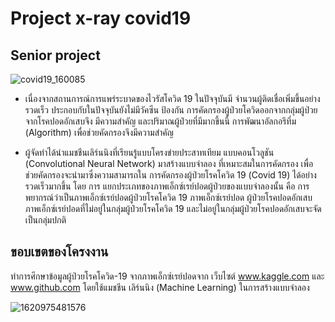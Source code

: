 # Project x-ray covid19

## Senior project

![covid19_160085](https://user-images.githubusercontent.com/80037547/118233379-083d0480-b4bc-11eb-8eb4-6b1b8dd5c381.jpg)

- เนื่องจากสถานการณ์การแพร่ระบาดของไวรัสโควิด 19 ในปัจจุบันมี จำนวนผู้ติดเชื่อเพิ่มขึ้นอย่างรวดเร็ว ประกอบกับในปัจจุบันยังไม่มีวัคซีน ป้องกัน การคัดกรองผู้ป่วยโควิดออกจากกลุ่มผู้ป่วยจากโรคปอดอักเสบจึง มีความสำคัญ และปริมาณผู้ป่วยที่มีมากขึ้นนี้ การพัฒนาอัลกอรึทึ่ม (Algorithm) เพื่อช่วยคัดกรองจึงมีความสำคัญ


- ผู้จัดทำได้นําแมชชีนเลิร์นนิงที่เรียนรู้แบบโครงข่ายประสาทเทียม
แบบคอนโวลูชัน (Convolutional Neural Network) มาสร้างแบบจำลอง
ที่เหมาะสมในการคัดกรอง เพื่อช่วยคัดกรองจะนำมาซึ่งความสามารถใน
การคัดกรองผู้ป่วยโรคโควิด 19 (Covid 19) ได้อย่างรวดเร็วมากขึ้น โดย
การ แยกประเภทของภาพเอ็กซ์เรย์ปอดผู้ป่วยของแบบจำลองนั้น คือ การ
พยากรณ์ว่าเป็นภาพเอ็กซ์เรย์ปอดผู้ป่วยโรคโควิด 19 ภาพเอ็กซ์เรย์ปอด
ผู้ป่วยโรคปอดอักเสบ ภาพเอ็กซ์เรย์ปอดที่ไม่อยู่ในกลุ่มผู้ป่วยโรคโควิด 19
และไม่อยู่ในกลุ่มผู้ป่วยโรคปอดอักเสบจะจัดเป็นกลุ่มปกติ


## ขอบเขตของโครงงาน
ทำการศึกษาข้อมูลผู้ป่วยโรคโควิด-19 จากภาพเอ็กซ์เรย์ปอดจาก
เว็บไซต์ www.kaggle.com และ www.github.com โดยใช้แมชชีน
เลิร์นนิง (Machine Learning) ในการสร้างแบบจำลอง

![1620975481576](https://user-images.githubusercontent.com/80037547/118233683-6f5ab900-b4bc-11eb-8061-3e42366d55b5.jpg)
